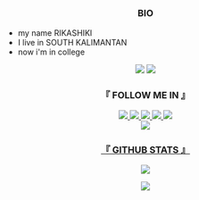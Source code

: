 ## <h3 align="center"> BIO
* my name RIKASHIKI
* I live in SOUTH KALIMANTAN
* now i'm in college


<p align="center">
  <img src="https://readme-typing-svg.herokuapp.com?size=20&width=350&lines=Thanks+for+visiting+me"/>
  <img src="https://www.wallpapertip.com/wmimgs/174-1741670_anime-gif-wallpaper-hd.jpg">


### <h3 align="center">『 FOLLOW ME IN 』

  <p align="center">
  <a href="https://www.instagram.com/@rks_1542"><img src="https://img.shields.io/badge/Instagram-E4405F?style=for-the-badge&logo=instagram&logoColor=white"/> 
  <a href="https://wa.me/+6287820032793"><img src="https://img.shields.io/badge/WhatsApp-25D366?style=for-the-badge&logo=whatsapp&logoColor=white" />
  <a href="https://www.facebook.com/hari.amd.1"><img src="https://img.shields.io/badge/Facebook-%234267B2.svg?&style=for-the-badge&logo=facebook&logoColor=white" />
  <a href="https://t.me/@RIKASHIKI"><img src="https://img.shields.io/badge/Telegram-%230088cc.svg?&style=for-the-badge&logo=telegram&logoColor=white" /> 
  <a href="https://discord.gg/mq9BvQPxCk"><img src="https://img.shields.io/badge/-DISCORD-blue?style=for-the-badge&logo=discord&logoColor=white" /> <br>
  <a href="https://youtube.com/channel/UCuBF841jyS1sPOF2NveOoJg"><img src="https://img.shields.io/badge/YOUTUBE-RIKASHIKI-red?style=for-the-badge&logo=YouTube&logoColor=red" />
</p>
    
### <h3 align="center">『 GITHUB STATS 』
    
<p align="center"><a href="https://github.com/RIKASHIKI"><img src="https://github-readme-stats.vercel.app/api?username=RIKASHIKI&show_icons=true&theme=tokyonight"></a></p>
<p align="center"><a href="https://github.com/RIKASHIKI"><img src="https://github-readme-stats.vercel.app/api/top-langs/?username=RIKASHIKI&theme=tokyonight&layout=compact"></a></p> 
